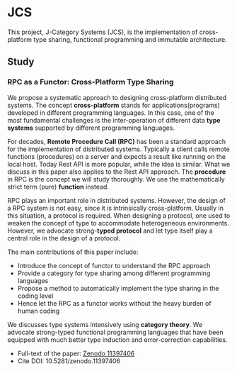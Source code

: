 # JCS

This project, J-Category Systems (JCS), is the implementation of cross-platform type sharing, functional programming and immutable architecture.


## Study

### RPC as a Functor: Cross-Platform Type Sharing

We propose a systematic approach to designing cross-platform distributed systems.
The concept **cross-platform** stands for applications(programs) developed in different programming languages.
In this case, one of the most fundamental challenges is the inter-operation of different data **type systems** supported by different programming languages.

For decades, **Remote Procedure Call (RPC)** has been a standard approach for the implementation of distributed systems.
Typically a client calls remote functions (procedures) on a server and expects a result like running on the local host.
Today Rest API is more popular, while the idea is similar.
What we discuss in this paper also applies to the Rest API approach.
The **procedure** in RPC is the concept we will study thoroughly.
We use the mathematically strict term (pure) **function** instead.

RPC plays an important role in distributed systems. 
However, the design of a RPC system is not easy, since it is intrinsically cross-platform. 
Usually in this situation, a protocol is required. 
When designing a protocol, one used to weaken the concept of type to accommodate heterogeneous environments. 
However, we advocate strong-**typed protocol** and let type itself play a central role in the design of a protocol.


The main contributions of this paper include:

- Introduce the concept of functor to understand the RPC approach
- Provide a category for type sharing among different programming languages
- Propose a method to automatically implement the type sharing in the coding level
- Hence let the RPC as a functor works without the heavy burden of human coding

We discusses type systems intensively using **category theory**.
We advocate strong-typed functional programming languages that have been equipped with much better type induction and error-correction capabilities.

- Full-text of the paper: [Zenodo 11397406](https://doi.org/10.5281/zenodo.11397406)
- Cite DOI: 10.5281/zenodo.11397406


